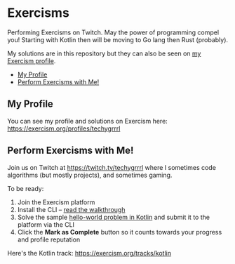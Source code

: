 # Exercisms

Performing Exercisms on Twitch. May the power of programming compel you! Starting with Kotlin then will be moving to Go lang then Rust (probably).

My solutions are in this repository but they can also be seen on [my Exercism profile](https://exercism.org/profiles/techygrrrl/solutions).

- [My Profile](#my-profile)
- [Perform Exercisms with Me!](#perform-exercisms-with-me)

## My Profile

You can see my profile and solutions on Exercism here: https://exercism.org/profiles/techygrrrl


## Perform Exercisms with Me!

Join us on Twitch at https://twitch.tv/techygrrrl where I sometimes code algorithms (but mostly projects), and sometimes gaming.

To be ready:

1. Join the Exercism platform
2. Install the CLI – [read the walkthrough](https://exercism.org/cli-walkthrough)
3. Solve the sample [hello-world problem in Kotlin](https://exercism.org/tracks/kotlin/exercises/hello-world) and submit it to the platform via the CLI
4. Click the **Mark as Complete** button so it counts towards your progress and profile reputation

Here's the Kotlin track: https://exercism.org/tracks/kotlin